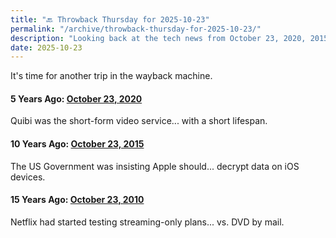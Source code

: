 ```yaml
---
title: "🔙 Throwback Thursday for 2025-10-23"
permalink: "/archive/throwback-thursday-for-2025-10-23/"
description: "Looking back at the tech news from October 23, 2020, 2015, and 2010."
date: 2025-10-23
---
```


It's time for another trip in the wayback machine.

#### 5 Years Ago: [October 23, 2020](https://www.techmeme.com/201022/p32#a201022p32)

Quibi was the short-form video service... with a short lifespan.

#### 10 Years Ago: [October 23, 2015](https://www.techmeme.com/151023/p18#a151023p18)

The US Government was insisting Apple should... decrypt data on iOS devices.

#### 15 Years Ago: [October 23, 2010](https://www.techmeme.com/101023/h2355)

Netflix had started testing streaming-only plans... vs. DVD by mail.
